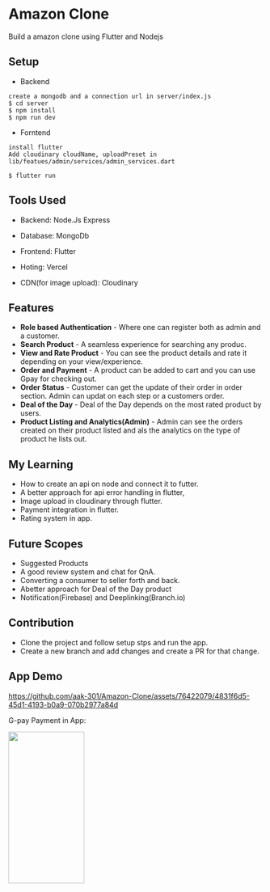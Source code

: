 # Amazon Clone

Build a amazon clone using Flutter and Nodejs

## Setup

- Backend
```
create a mongodb and a connection url in server/index.js
$ cd server
$ npm install
$ npm run dev
```

- Forntend
```
install flutter
Add cloudinary cloudName, uploadPreset in lib/featues/admin/services/admin_services.dart

$ flutter run
```

## Tools Used

- Backend:
    Node.Js
    Express

- Database:
    MongoDb

- Frontend:
    Flutter

- Hoting:
    Vercel

- CDN(for image upload):
    Cloudinary


## Features

* **Role based Authentication** - Where one can register both as admin and a customer.
* **Search Product** - A seamless experience for searching any produc.
* **View and Rate Product** - You can see the product details and rate it depending on your view/experience.
* **Order and Payment** - A product can be added to cart and you can use Gpay for checking out.
* **Order Status** - Customer can get the update of their order in order section. Admin can updat on each step or a customers order.
* **Deal of the Day** - Deal of the Day depends on the most rated product by users.
* **Product Listing and Analytics(Admin)** - Admin can see the orders created on their product listed and als the analytics on the type of product he lists out.

## My Learning 

* How to create an api on node and connect it to futter.
* A better approach for api error handling in flutter,
* Image upload in cloudinary through flutter.
* Payment integration in flutter.
* Rating system in app.


## Future Scopes

* Suggested Products
* A good review system and chat for QnA.
* Converting a consumer to seller forth and back.
* Abetter approach for Deal of the Day product
* Notification(Firebase) and Deeplinking(Branch.io)


## Contribution

* Clone the project and follow setup stps and run the app.
* Create a new branch and add changes and create a PR for that change.

## App Demo


https://github.com/aak-301/Amazon-Clone/assets/76422079/4831f6d5-45d1-4193-b0a9-070b2977a84d

G-pay Payment in App:

<img src="https://github.com/aak-301/Amazon-Clone/assets/76422079/0213e6cb-056b-4d02-a735-d89c496d4ce5" width="150" height="300">


